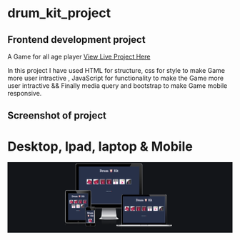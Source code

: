 # drum_kit_project
## Frontend development project 
A Game for all age player
[View Live Project Here](https://jas-sin82.github.io/drum_kit_project/)


In this project I have used HTML for structure, css for style to make Game more user intractive , JavaScript for functionality to make the Game more user intractive && Finally media query and bootstrap to make Game mobile responsive.

## Screenshot of project 
# Desktop, Ipad, laptop  & Mobile
  
![screenshot](images\Screenshot-project.png)
